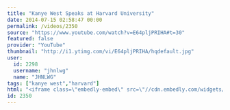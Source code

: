 ```yaml
---
title: "Kanye West Speaks at Harvard University"
date: 2014-07-15 02:58:47 00:00
permalink: /videos/2350
source: "https://www.youtube.com/watch?v=E64pljPRIHA#t=30"
featured: false
provider: "YouTube"
thumbnail: "http://i1.ytimg.com/vi/E64pljPRIHA/hqdefault.jpg"
user:
  id: 2298
  username: "jhnlwg"
  name: "JHNLWG"
tags: ["kanye west","harvard"]
html: "<iframe class=\"embedly-embed\" src=\"//cdn.embedly.com/widgets/media.html?src=http%3A%2F%2Fwww.youtube.com%2Fembed%2FE64pljPRIHA%3Fwmode%3Dtransparent%26feature%3Doembed%26start%3D30&wmode=transparent&url=http%3A%2F%2Fwww.youtube.com%2Fwatch%3Fv%3DE64pljPRIHA&image=http%3A%2F%2Fi1.ytimg.com%2Fvi%2FE64pljPRIHA%2Fhqdefault.jpg&key=daaebf4d9cdd46779200162d0ca86e20&type=text%2Fhtml&schema=youtube\" width=\"640\" height=\"480\" scrolling=\"no\" frameborder=\"0\" allowfullscreen></iframe>"
id: 2350
---
```


